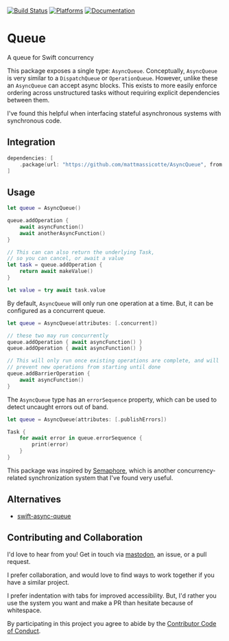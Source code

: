 [![Build Status][build status badge]][build status]
[![Platforms][platforms badge]][platforms]
[![Documentation][documentation badge]][documentation]

# Queue

A queue for Swift concurrency

This package exposes a single type: `AsyncQueue`. Conceptually, `AsyncQueue` is very similar to a `DispatchQueue` or `OperationQueue`. However, unlike these an `AsyncQueue` can accept async blocks. This exists to more easily enforce ordering across unstructured tasks without requiring explicit dependencies between them.

I've found this helpful when interfacing stateful asynchronous systems with synchronous code.

## Integration

```swift
dependencies: [
    .package(url: "https://github.com/mattmassicotte/AsyncQueue", from: "0.1.4")
]
```

## Usage

```swift
let queue = AsyncQueue()

queue.addOperation {
    await asyncFunction()
    await anotherAsyncFunction()
}

// This can can also return the underlying Task,
// so you can cancel, or await a value
let task = queue.addOperation {
    return await makeValue()
}

let value = try await task.value
```

By default, `AsyncQueue` will only run one operation at a time. But, it can be configured as a concurrent queue.

```swift
let queue = AsyncQueue(attributes: [.concurrent])

// these two may run concurrently
queue.addOperation { await asyncFunction() }
queue.addOperation { await asyncFunction() }

// This will only run once existing operations are complete, and will
// prevent new operations from starting until done
queue.addBarrierOperation {
    await asyncFunction()
}
```

The `AsyncQueue` type has an `errorSequence` property, which can be used to detect uncaught errors out of band.

```swift
let queue = AsyncQueue(attributes: [.publishErrors])

Task {
    for await error in queue.errorSequence {
        print(error)
    }
}
```

This package was inspired by [Semaphore][semaphore], which is another concurrency-related synchronization system that I've found very useful.

## Alternatives

- [swift-async-queue](https://github.com/dfed/swift-async-queue)

## Contributing and Collaboration

I'd love to hear from you! Get in touch via [mastodon](https://mastodon.social/@mattiem), an issue, or a pull request.

I prefer collaboration, and would love to find ways to work together if you have a similar project.

I prefer indentation with tabs for improved accessibility. But, I'd rather you use the system you want and make a PR than hesitate because of whitespace.

By participating in this project you agree to abide by the [Contributor Code of Conduct](CODE_OF_CONDUCT.md).

[build status]: https://github.com/mattmassicotte/Queue/actions
[build status badge]: https://github.com/mattmassicotte/Queue/workflows/CI/badge.svg
[platforms]: https://swiftpackageindex.com/mattmassicotte/Queue
[platforms badge]: https://img.shields.io/endpoint?url=https%3A%2F%2Fswiftpackageindex.com%2Fapi%2Fpackages%2Fmattmassicotte%2FQueue%2Fbadge%3Ftype%3Dplatforms
[semaphore]: https://github.com/groue/Semaphore
[documentation]: https://swiftpackageindex.com/mattmassicotte/Queue/main/documentation
[documentation badge]: https://img.shields.io/badge/Documentation-DocC-blue

